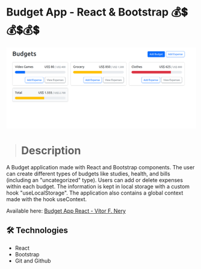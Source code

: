 # Budget App - React & Bootstrap 💰💲💰💲💰💲

![preview](./.github/preview.png)

> # Description 

A Budget application made with React and Bootstrap components. The user can create different types of budgets like studies, health, and bills (including an "uncategorized" type). Users can add or delete expenses within each budget. The information is kept in local storage with a custom hook "useLocalStorage". The application also contains a global context made with the hook useContext.

Available here: [Budget App React - Vítor F. Nery](https://budget-app-vitorfnery.netlify.app/)

## 🛠️ Technologies 

- React
- Bootstrap
- Git and Github
